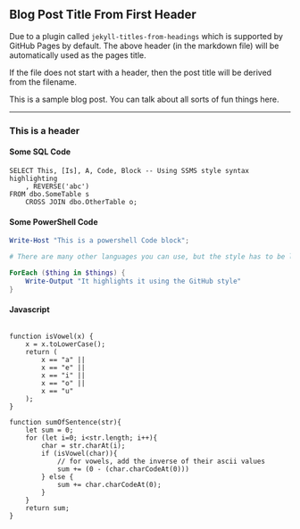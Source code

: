 ## Blog Post Title From First Header

Due to a plugin called `jekyll-titles-from-headings` which is supported by GitHub Pages by default. The above header (in the markdown file) will be automatically used as the pages title.

If the file does not start with a header, then the post title will be derived from the filename.

This is a sample blog post. You can talk about all sorts of fun things here.

---

### This is a header

#### Some SQL Code

```tsql
SELECT This, [Is], A, Code, Block -- Using SSMS style syntax highlighting
    , REVERSE('abc')
FROM dbo.SomeTable s
    CROSS JOIN dbo.OtherTable o;
```

#### Some PowerShell Code

```powershell
Write-Host "This is a powershell Code block";

# There are many other languages you can use, but the style has to be loaded first

ForEach ($thing in $things) {
    Write-Output "It highlights it using the GitHub style"
}
```

#### Javascript

```JavaScrip9t

function isVowel(x) {
    x = x.toLowerCase();
    return (
        x == "a" || 
        x == "e" || 
        x == "i" || 
        x == "o" || 
        x == "u" 
    );
}

function sumOfSentence(str){
    let sum = 0;
    for (let i=0; i<str.length; i++){
        char = str.charAt(i);
        if (isVowel(char)){
            // for vowels, add the inverse of their ascii values
            sum += (0 - (char.charCodeAt(0)))
        } else {
            sum += char.charCodeAt(0);
        }
    }
    return sum;
}
```
